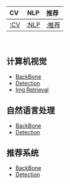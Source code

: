 |CV&nbsp;|NLP|推荐&nbsp;|
| :---: | :----: | :---: | 
| [:CV](#计算机视觉) | [:NLP](#自然语言处理) | [:推荐](#推荐系统) |

<br>

## 计算机视觉

- [BackBone](https://github.com/HEHEOMG/AI-Notes/tree/master/CV/01_Backbone/README.md)
- [Detection](https://github.com/HEHEOMG/AI-Notes/blob/master/CV/02_Detection/README.md)
- [Img Retrieval](https://github.com/HEHEOMG/AI-Notes/blob/master/CV/03_Img_Retrieval/README.md)


## 自然语言处理

- [BackBone]()
- [ Detection]()

## 推荐系统

- [BackBone]()
- [Detection]()
  
